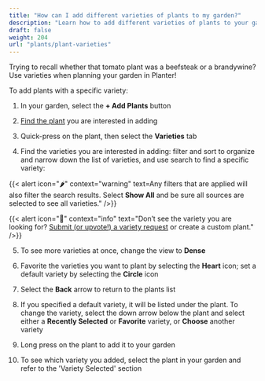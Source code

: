 ```yaml
---
title: "How can I add different varieties of plants to my garden?"
description: "Learn how to add different varieties of plants to your garden"
draft: false
weight: 204
url: "plants/plant-varieties"
---
```


Trying to recall whether that tomato plant was a beefsteak or a brandywine?  Use varieties when planning your garden in Planter!

To add plants with a specific variety:

1. In your garden, select the **+ Add Plants** button

2. <a href=https://staging2--planter-docs.netlify.app/plants/add-plants>Find the plant</a> you are interested in adding

3. Quick-press on the plant, then select the **Varieties** tab


4. Find the varieties you are interested in adding: filter and sort to organize and narrow down the list of varieties, and use search to find a specific variety:


{{< alert icon="🌶️" context="warning" text=Any filters that are applied will also filter the search results. Select **Show All** and be sure all sources are selected to see all varieties." />}}

{{< alert icon="🥕️" context="info" text="Don’t see the variety you are looking for? <a href=https://planter.garden/requests>Submit (or upvote!) a variety request</a> or create a custom plant." />}}

5. To see more varieties at once, change the view to **Dense**


6. Favorite the varieties you want to plant by selecting the **Heart** icon; set a default variety by selecting the **Circle** icon


7. Select the **Back** arrow to return to the plants list


8. If you specified a default variety, it will be listed under the plant. To change the variety, select the down arrow below the plant and select either a **Recently Selected** or **Favorite** variety, or **Choose** another variety




9. Long press on the plant to add it to your garden

10. To see which variety you added, select the plant in your garden and refer to the 'Variety Selected' section
